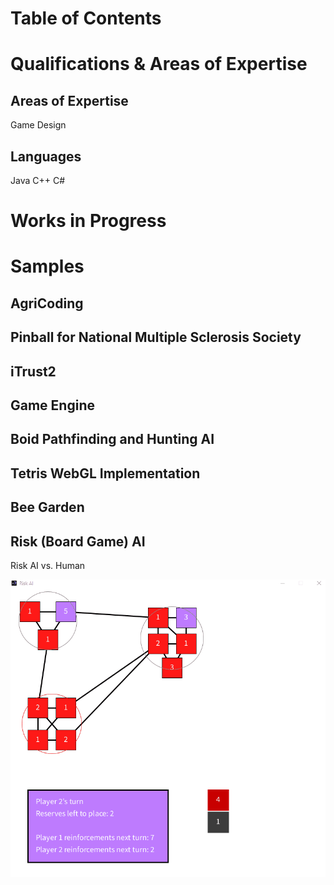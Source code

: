 # Table of Contents

# Qualifications & Areas of Expertise

## Areas of Expertise
Game Design

## Languages
Java
C++
C#

# Works in Progress

# Samples

## AgriCoding

## Pinball for National Multiple Sclerosis Society

## iTrust2

## Game Engine

## Boid Pathfinding and Hunting AI

## Tetris WebGL Implementation

## Bee Garden

## Risk (Board Game) AI
Risk AI vs. Human

![AI v Human](https://github.com/Quantumorca1/Portfolio/blob/gh-pages/images/Risk%20AI%20v%20Human.gif)
